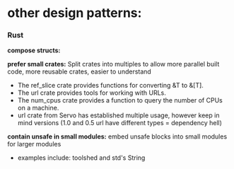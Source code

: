 # other design patterns:


### Rust
**compose structs:**

**prefer small crates:** Split crates into multiples to allow more parallel built code, more reusable crates, easier to understand
- The ref_slice crate provides functions for converting &T to &[T].
- The url crate provides tools for working with URLs.
- The num_cpus crate provides a function to query the number of CPUs on a machine.
- url crate from Servo has established multiple usage, however keep in mind versions (1.0 and 0.5 url have different types = dependency hell)

**contain unsafe in small modules:** embed unsafe blocks into small modules for larger modules
- examples include: toolshed and std's String
